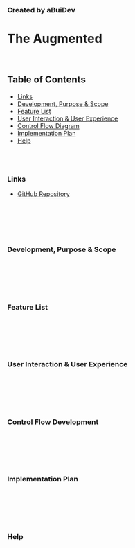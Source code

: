 <br>

### Created by aBuiDev
# The Augmented

<br>

## Table of Contents
- [Links](###Links)
- [Development, Purpose & Scope](###Development,-Purpose-&-Scope)
- [Feature List](###Feature-List)
- [User Interaction & User Experience](###User-Interaction-&-User-Experience)
- [Control Flow Diagram](###Control-Flow-Development)
- [Implementation Plan](###Implementation-Plan)
- [Help](###Help)

<br>

#

### Links
* [GitHub Repository](https://github.com/aBuiDev/the_augmented.git)

<br>

#

<br>

### Development, Purpose & Scope

<br>

#

<br>

### Feature List

<br>

#

<br>

### User Interaction & User Experience

<br>

#

<br>

### Control Flow Development

<br>

#

<br>

### Implementation Plan

<br>

#

<br>

### Help